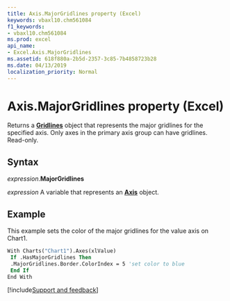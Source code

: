 ```yaml
---
title: Axis.MajorGridlines property (Excel)
keywords: vbaxl10.chm561084
f1_keywords:
- vbaxl10.chm561084
ms.prod: excel
api_name:
- Excel.Axis.MajorGridlines
ms.assetid: 618f880a-2b5d-2357-3c85-7b4858723b28
ms.date: 04/13/2019
localization_priority: Normal
---
```



# Axis.MajorGridlines property (Excel)

Returns a **[Gridlines](Excel.Gridlines(object).md)** object that represents the major gridlines for the specified axis. Only axes in the primary axis group can have gridlines. Read-only.


## Syntax

_expression_.**MajorGridlines**

_expression_ A variable that represents an **[Axis](Excel.Axis(object).md)** object.


## Example

This example sets the color of the major gridlines for the value axis on Chart1.

```vb
With Charts("Chart1").Axes(xlValue) 
 If .HasMajorGridlines Then 
 .MajorGridlines.Border.ColorIndex = 5 'set color to blue 
 End If 
End With
```




[!include[Support and feedback](~/includes/feedback-boilerplate.md)]